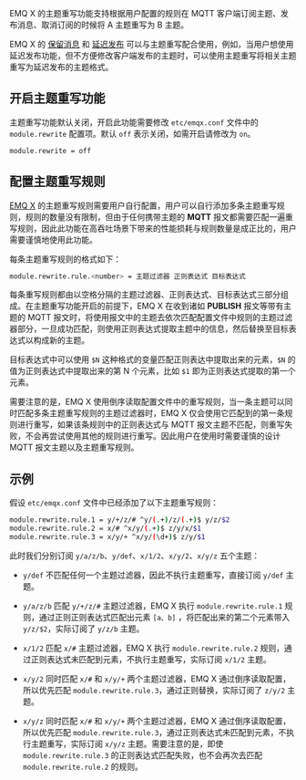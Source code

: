 EMQ X 的主题重写功能支持根据用户配置的规则在 MQTT 客户端订阅主题、发布消息、取消订阅的时候将 A 主题重写为 B 主题。

EMQ X 的 [保留消息](https://docs.emqx.io/broker/latest/cn/advanced/retained.html) 和 [延迟发布](https://docs.emqx.io/broker/latest/cn/advanced/delay-publish.html) 可以与主题重写配合使用，例如，当用户想使用延迟发布功能，但不方便修改客户端发布的主题时，可以使用主题重写将相关主题重写为延迟发布的主题格式。

## 开启主题重写功能

主题重写功能默认关闭，开启此功能需要修改 `etc/emqx.conf` 文件中的 `module.rewrite` 配置项。默认 `off` 表示关闭，如需开启请修改为 `on`。

```bash
module.rewrite = off
```

## 配置主题重写规则

[EMQ X](https://www.emqx.com/zh) 的主题重写规则需要用户自行配置，用户可以自行添加多条主题重写规则，规则的数量没有限制，但由于任何携带主题的 **MQTT** 报文都需要匹配一遍重写规则，因此此功能在高吞吐场景下带来的性能损耗与规则数量是成正比的，用户需要谨慎地使用此功能。

每条主题重写规则的格式如下：

```bash
module.rewrite.rule.<number> = 主题过滤器 正则表达式 目标表达式
```

每条重写规则都由以空格分隔的主题过滤器、正则表达式、目标表达式三部分组成。在主题重写功能开启的前提下，EMQ X 在收到诸如 **PUBLISH** 报文等带有主题的 MQTT 报文时，将使用报文中的主题去依次匹配配置文件中规则的主题过滤器部分，一旦成功匹配，则使用正则表达式提取主题中的信息，然后替换至目标表达式以构成新的主题。

目标表达式中可以使用 `$N` 这种格式的变量匹配正则表达中提取出来的元素，`$N` 的值为正则表达式中提取出来的第 N 个元素，比如 `$1` 即为正则表达式提取的第一个元素。

需要注意的是，EMQ X 使用倒序读取配置文件中的重写规则，当一条主题可以同时匹配多条主题重写规则的主题过滤器时，EMQ X 仅会使用它匹配到的第一条规则进行重写，如果该条规则中的正则表达式与 MQTT 报文主题不匹配，则重写失败，不会再尝试使用其他的规则进行重写。因此用户在使用时需要谨慎的设计 MQTT 报文主题以及主题重写规则。

## 示例

假设 `etc/emqx.conf` 文件中已经添加了以下主题重写规则：

```bash
module.rewrite.rule.1 = y/+/z/# ^y/(.+)/z/(.+)$ y/z/$2
module.rewrite.rule.2 = x/# ^x/y/(.+)$ z/y/x/$1
module.rewrite.rule.3 = x/y/+ ^x/y/(\d+)$ z/y/$1
```

此时我们分别订阅 `y/a/z/b`、`y/def`、`x/1/2`、`x/y/2`、`x/y/z` 五个主题：

+ `y/def` 不匹配任何一个主题过滤器，因此不执行主题重写，直接订阅 `y/def` 主题。

+ `y/a/z/b` 匹配 `y/+/z/#` 主题过滤器，EMQ X 执行 `module.rewrite.rule.1` 规则，通过正则正则表达式匹配出元素 `[a、b]` ，将匹配出来的第二个元素带入 `y/z/$2`，实际订阅了 `y/z/b` 主题。

+ `x/1/2` 匹配 `x/#` 主题过滤器，EMQ X 执行 `module.rewrite.rule.2` 规则，通过正则表达式未匹配到元素，不执行主题重写，实际订阅 `x/1/2` 主题。

+ `x/y/2` 同时匹配 `x/#` 和 `x/y/+` 两个主题过滤器，EMQ X 通过倒序读取配置，所以优先匹配 `module.rewrite.rule.3`，通过正则替换，实际订阅了 `z/y/2` 主题。

+ `x/y/z` 同时匹配 `x/#` 和 `x/y/+` 两个主题过滤器，EMQ X 通过倒序读取配置，所以优先匹配 `module.rewrite.rule.3`，通过正则表达式未匹配到元素，不执行主题重写，实际订阅 `x/y/z` 主题。需要注意的是，即使 `module.rewrite.rule.3` 的正则表达式匹配失败，也不会再次去匹配 `module.rewrite.rule.2` 的规则。
